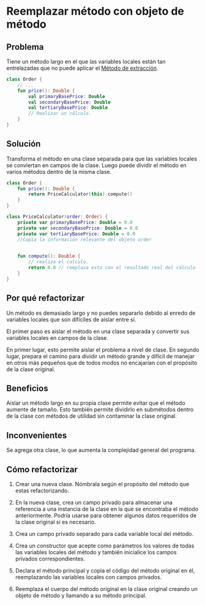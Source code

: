 # Reemplazar método con objeto de método

## Problema

Tiene un método largo en el que las variables locales están tan entrelazadas que no puede aplicar el [Método de extracción](../RefactoringPattern/ExtractMethod.md).

```Kotlin
class Order {
    // ...
    fun price(): Double {
        val primaryBasePrice: Double
        val secondaryBasePrice: Double
        val tertiaryBasePrice: Double
        // Realizar un cálculo.
    }
}

```

## Solución

Transforma el método en una clase separada para que las variables locales se conviertan en campos de la clase. Luego puede dividir el método en varios métodos dentro de la misma clase.

```Kotlin
class Order {
    fun price(): Double {
        return PriceCalculator(this).compute()
    }
}

class PriceCalculator(order: Order) {
    private var primaryBasePrice: Double = 0.0
    private var secondaryBasePrice: Double = 0.0
    private var tertiaryBasePrice: Double = 0.0
    //Copia la información relevante del objeto order
    

    fun compute(): Double {
        // realiza el calculo.
        return 0.0 // remplaza esto con el resultado real del cálculo
    }
}
```
## Por qué refactorizar

Un método es demasiado largo y no puedes separarlo debido al enredo de variables locales que son difíciles de aislar entre sí.

El primer paso es aislar el método en una clase separada y convertir sus variables locales en campos de la clase.

En primer lugar, esto permite aislar el problema a nivel de clase. En segundo lugar, prepara el camino para dividir un método grande y difícil de manejar en otros más pequeños que de todos modos no encajarían con el propósito de la clase original.

## Beneficios

Aislar un método largo en su propia clase permite evitar que el método aumente de tamaño. Esto también permite dividirlo en submétodos dentro de la clase con métodos de utilidad sin contaminar la clase original.

## Inconvenientes

Se agrega otra clase, lo que aumenta la complejidad general del programa.

## Cómo refactorizar

1. Crear una nueva clase. Nómbrala según el propósito del método que estas refactorizando.

2. En la nueva clase, crea un campo privado para almacenar una referencia a una instancia de la clase en la que se encontraba el método anteriormente. Podría usarse para obtener algunos datos requeridos de la clase original si es necesario.

3. Crea un campo privado separado para cada variable local del método.

4. Crea un constructor que acepte como parámetros los valores de todas las variables locales del método y también inicialice los campos privados correspondientes.

5. Declara el método principal y copia el código del método original en él, reemplazando las variables locales con campos privados.

6. Reemplaza el cuerpo del método original en la clase original creando un objeto de método y llamando a su método principal.